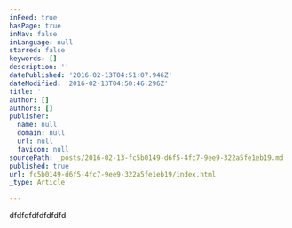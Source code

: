 ```yaml
---
inFeed: true
hasPage: true
inNav: false
inLanguage: null
starred: false
keywords: []
description: ''
datePublished: '2016-02-13T04:51:07.946Z'
dateModified: '2016-02-13T04:50:46.296Z'
title: ''
author: []
authors: []
publisher:
  name: null
  domain: null
  url: null
  favicon: null
sourcePath: _posts/2016-02-13-fc5b0149-d6f5-4fc7-9ee9-322a5fe1eb19.md
published: true
url: fc5b0149-d6f5-4fc7-9ee9-322a5fe1eb19/index.html
_type: Article

---
```

dfdfdfdfdfdfdfd